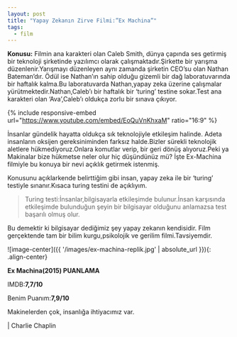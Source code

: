 ```yaml
---
layout: post
title: "Yapay Zekanın Zirve Filmi:”Ex Machina”"
tags:
  - film
---
```


**Konusu:** Filmin ana karakteri olan Caleb Smith, dünya çapında ses getirmiş bir teknoloji şirketinde yazılımcı olarak çalışmaktadır.Şirkette bir yarışma düzenlenir.Yarışmayı düzenleyen aynı zamanda şirketin CEO’su olan Nathan Bateman’dır.
Ödül ise Nathan’ın sahip olduğu gizemli bir dağ laboratuvarında bir haftalık kalma.Bu laboratuvarda Nathan,yapay zeka üzerine çalışmalar yürütmektedir.Nathan,Caleb’ı bir haftalık bir ‘turing’ testine sokar.Test ana karakteri olan ‘Ava’,Caleb’ı oldukça zorlu bir sınava çıkıyor.

{% include responsive-embed url="https://www.youtube.com/embed/EoQuVnKhxaM" ratio="16:9" %}


İnsanlar gündelik hayatta oldukça sık teknolojiyle etkileşim halinde.
Adeta insanların oksijen gereksiniminden farksız halde.Bizler sürekli teknolojik aletlere hükmediyoruz.Onlara komutlar verip, bir geri dönüş alıyoruz.Peki ya Makinalar bize hükmetse neler olur hiç düşündünüz mü?
İşte Ex-Machina filmiyle bu konuya bir nevi açıklık getirmek istenmiş.

Konusunu açıklarkende belirttiğim gibi insan, yapay zeka ile bir ‘turing’ testiyle sınanır.Kısaca turing testini de açıklıyım.

> Turing testi:İnsanlar,bilgisayarla etkileşimde bulunur.İnsan karşısında etkileşimde bulunduğun şeyin bir bilgisayar olduğunu anlamazsa test başarılı olmuş olur.

Bu demektir ki bilgisayar dediğimiz şey yapay zekanın kendisidir.
Film gerçektende tam bir bilim kurgu,psikolojik ve gerilim filmi.Tavsiyemdir.

![image-center]({{ '/images/ex-machina-replik.jpg' | absolute_url }}){: .align-center}

**Ex Machina(2015) PUANLAMA**

IMDB:**7,7/10**

Benim Puanım:**7,9/10**

Makinelerden çok, insanlığa ihtiyacımız var.

| Charlie Chaplin
